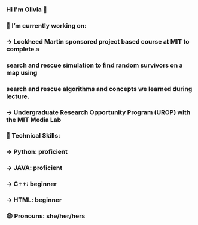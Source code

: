 ### Hi I'm Olivia 👋
### 
### 🔭 I’m currently working on: 
### -> Lockheed Martin sponsored project based course at MIT to complete a 
### search and rescue simulation to find random survivors on a map using
### search and rescue algorithms and concepts we learned during lecture.
### -> Undergraduate Research Opportunity Program (UROP) with the MIT Media Lab
### 
### 🌱 Technical Skills:
### -> Python: proficient
### -> JAVA: proficient
### -> C++: beginner
### -> HTML: beginner
### 
### 😄 Pronouns: she/her/hers 

<!--
**Livy456/LIvy456** is a ✨ _special_ ✨ repository because its `README.md` (this file) appears on your GitHub profile.

Here are some ideas to get you started:

- 🔭 I’m currently working on ...
- 🌱 I’m currently learning ...
- 👯 I’m looking to collaborate on ...
- 🤔 I’m looking for help with ...
- 💬 Ask me about ...
- 📫 How to reach me: ...
- 😄 Pronouns: ...
- ⚡ Fun fact: ...
-->
